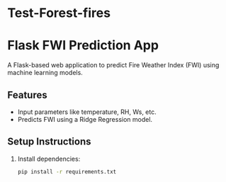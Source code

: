 # Test-Forest-fires
# Flask FWI Prediction App

A Flask-based web application to predict Fire Weather Index (FWI) using machine learning models.

## Features
- Input parameters like temperature, RH, Ws, etc.
- Predicts FWI using a Ridge Regression model.

## Setup Instructions
1. Install dependencies:
   ```bash
   pip install -r requirements.txt
